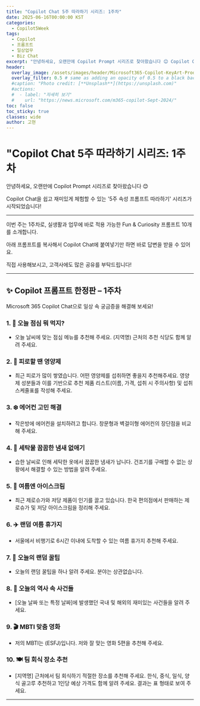 ```yaml
---
title: "Copilot Chat 5주 따라하기 시리즈: 1주차"
date: 2025-06-16T00:00:00 KST
categories:
  - Copilot5Week
tags:
  - Copilot
  - 프롬프트
  - 일상업무
  - Biz Chat
excerpt: "안녕하세요, 오랜만에 Copilot Prompt 시리즈로 찾아왔습니다 😊 Copilot Chat을 쉽고 재미있게 체험할 수 있는 '5주 속성 프롬프트 따라하기' 시리즈가 시작되었습니다!"
header:
  overlay_image: /assets/images/header/Microsoft365-Copilot-KeyArt-Productivity-6K-01.png
  overlay_filter: 0.5 # same as adding an opacity of 0.5 to a black background
  #caption: "Photo credit: [**Unsplash**](https://unsplash.com)"
  #actions:
  #  - label: "자세히 보기"
  #    url: "https://news.microsoft.com/m365-copilot-Sept-2024/"
toc: false
toc_sticky: true
classes: wide
author: 고현
---
```


# "Copilot Chat 5주 따라하기 시리즈: 1주차

안녕하세요, 오랜만에 Copilot Prompt 시리즈로 찾아왔습니다 😊

Copilot Chat을 쉽고 재미있게 체험할 수 있는 '5주 속성 프롬프트 따라하기' 시리즈가 시작되었습니다! 

--- 

이번 주는 1주차로, 실생활과 업무에 바로 적용 가능한 Fun & Curiosity 프롬프트 10개를 소개합니다.

아래 프롬프트를 복사해서 Copilot Chat에 붙여넣기만 하면 바로 답변을 받을 수 있어요.

직접 사용해보시고, 고객사에도 많은 공유를 부탁드립니다!

---

## ✨ Copilot 프롬프트 한정판 – 1주차

Microsoft 365 Copilot Chat으로 일상 속 궁금증을 해결해 보세요!

### 1. 🍱 오늘 점심 뭐 먹지?
- 오늘 날씨에 맞는 점심 메뉴를 추천해 주세요. (지역명) 근처의 추천 식당도 함께 알려 주세요.

### 2. 💊 피로할 땐 영양제
- 최근 피로가 많이 쌓였습니다. 어떤 영양제를 섭취하면 좋을지 추천해주세요. 영양제 성분들과 이를 기반으로 추천 제품 리스트(이름, 가격, 섭취 시 주의사항) 및 섭취 스케줄표를 작성해 주세요.


### 3. ❄️ 에어컨 고민 해결
- 작은방에 에어컨을 설치하려고 합니다. 창문형과 벽걸이형 에어컨의 장단점을 비교해 주세요.

### 4. 👕 세탁물 꿉꿉한 냄새 없애기
- 습한 날씨로 인해 세탁한 옷에서 꿉꿉한 냄새가 납니다. 건조기를 구매할 수 없는 상황에서 해결할 수 있는 방법을 알려 주세요.

### 5. 🍦 여름엔 아이스크림
- 최근 제로슈가와 저당 제품이 인기를 끌고 있습니다. 한국 편의점에서 판매하는 제로슈가 및 저당 아이스크림을 정리해 주세요.

### 6. ✈️ 랜덤 여름 휴가지
- 서울에서 비행기로 6시간 이내에 도착할 수 있는 여름 휴가지 추천해 주세요.

### 7. 🎁 오늘의 랜덤 꿀팁
- 오늘의 랜덤 꿀팁을 하나 알려 주세요. 분야는 상관없습니다.

### 8. 📅 오늘의 역사 속 사건들
- [오늘 날짜 또는 특정 날짜]에 발생했던 국내 및 해외의 재미있는 사건들을 알려 주세요.

### 9. 🎬 MBTI 맞춤 영화
- 저의 MBTI는 (ESFJ)입니다. 저와 잘 맞는 영화 5편을 추천해 주세요.

### 10. 🍽️ 팀 회식 장소 추천
- [지역명] 근처에서 팀 회식하기 적절한 장소를 추천해 주세요. 한식, 중식, 일식, 양식 골고루 추천하고 1인당 예상 가격도 함께 알려 주세요. 결과는 표 형태로 보여 주세요.

---
